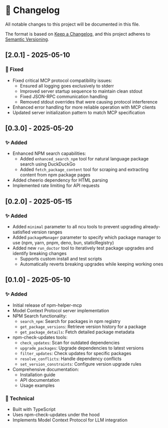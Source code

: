 # 📝 Changelog

All notable changes to this project will be documented in this file.

The format is based on [Keep a Changelog](https://keepachangelog.com/en/1.0.0/),
and this project adheres to [Semantic Versioning](https://semver.org/spec/v2.0.0.html).

## [2.0.1] - 2025-05-10

### 🐛 Fixed

- Fixed critical MCP protocol compatibility issues:
  - Ensured all logging goes exclusively to stderr
  - Improved server startup sequence to maintain clean stdout
  - Fixed JSON-RPC communication handling
  - Removed stdout overrides that were causing protocol interference
- Enhanced error handling for more reliable operation with MCP clients
- Updated server initialization pattern to match MCP specification

## [0.3.0] - 2025-05-20

### ✨ Added

- Enhanced NPM search capabilities:
  - Added `enhanced_search_npm` tool for natural language package search using DuckDuckGo
  - Added `fetch_package_content` tool for scraping and extracting content from npm package pages
- Added cheerio dependency for HTML parsing
- Implemented rate limiting for API requests

## [0.2.0] - 2025-05-15

### ✨ Added

- Added `minimal` parameter to all ncu tools to prevent upgrading already-satisfied version ranges
- Added `packageManager` parameter to specify which package manager to use (npm, yarn, pnpm, deno, bun, staticRegistry)
- Added new `run_doctor` tool to iteratively test package upgrades and identify breaking changes
  - Supports custom install and test scripts
  - Automatically reverts breaking upgrades while keeping working ones

## [0.1.0] - 2025-05-10

### ✨ Added

- Initial release of npm-helper-mcp
- Model Context Protocol server implementation
- NPM Search functionality:
  - `search_npm`: Search for packages in npm registry
  - `get_package_versions`: Retrieve version history for a package
  - `get_package_details`: Fetch detailed package metadata
- npm-check-updates tools:
  - `check_updates`: Scan for outdated dependencies
  - `upgrade_packages`: Upgrade dependencies to latest versions
  - `filter_updates`: Check updates for specific packages
  - `resolve_conflicts`: Handle dependency conflicts
  - `set_version_constraints`: Configure version upgrade rules
- Comprehensive documentation:
  - Installation guide
  - API documentation
  - Usage examples

### 🔧 Technical
- Built with TypeScript
- Uses npm-check-updates under the hood
- Implements Model Context Protocol for LLM integration 